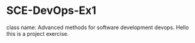 # SCE-DevOps-Ex1
class name: Advanced methods for software development devops.
Hello this is a project exercise.
